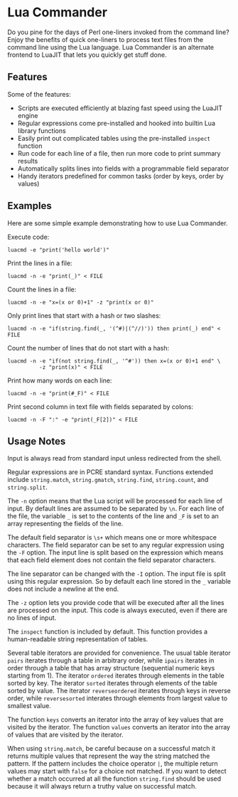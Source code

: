 # Lua Commander

Do you pine for the days of Perl one-liners invoked from the command line?
Enjoy the benefits of quick one-liners to process text files from the
command line using the Lua language. Lua Commander is an alternate frontend
to LuaJIT that lets you quickly get stuff done.

## Features

Some of the features:
* Scripts are executed efficiently at blazing fast speed using the LuaJIT engine
* Regular expressions come pre-installed and hooked into builtin Lua library functions
* Easily print out complicated tables using the pre-installed `inspect` function
* Run code for each line of a file, then run more code to print summary results
* Automatically splits lines into fields with a programmable field separator
* Handy iterators predefined for common tasks (order by keys, order by values)

## Examples

Here are some simple example demonstrating how to use Lua Commander.

Execute code:
```
luacmd -e "print('hello world')"
```

Print the lines in a file:
```
luacmd -n -e "print(_)" < FILE
```

Count the lines in a file:
```
luacmd -n -e "x=(x or 0)+1" -z "print(x or 0)"
```

Only print lines that start with a hash or two slashes:
```
luacmd -n -e "if(string.find(_, '(^#)|(^//)')) then print(_) end" < FILE
```

Count the number of lines that do not start with a hash:
```
luacmd -n -e "if(not string.find(_, '^#')) then x=(x or 0)+1 end" \
          -z "print(x)" < FILE
```

Print how many words on each line:
```
luacmd -n -e "print(#_F)" < FILE
```

Print second column in text file with fields separated by colons:
```
luacmd -n -F ":" -e "print(_F[2])" < FILE
```

## Usage Notes

Input is always read from standard input unless redirected from the shell.

Regular expressions are in PCRE standard syntax. Functions extended include
`string.match`, `string.gmatch`, `string.find`, `string.count`, and `string.split`.

The `-n` option means that the Lua script will be processed for each line
of input. By default lines are assumed to be separated by `\n`. For each
line of the file, the variable `_` is set to the contents of the line
and `_F` is set to an array representing the fields of the line.

The default field separator is `\s+` which means one or more whitespace
characters.
The field separator can be set to any regular expression using the `-F`
option. The input line is split based on the expression which means that
each field element does not contain the field separator characters.

The line separator can be changed with the `-I` option. The input
file is split using this regular expression. So by default each line
stored in the `_` variable does not include a newline at the end.

The `-z` option lets you provide code that will be executed after all the
lines are processed on the input. This code is always executed, even if
there are no lines of input.

The `inspect` function is included by default. This function provides
a human-readable string representation of tables.

Several table iterators are provided for convenience. The usual table iterator
`pairs` iterates through a table in arbitrary order, while `ipairs`
iterates in order through a table that has array structure (sequential numeric keys
starting from 1). The iterator `ordered` iterates through elements in the table
sorted by key. The iterator `sorted` iterates through elements of the table sorted by
value. The iterator `reverseordered` iterates through keys in reverse order, while
`reversesorted` interates through elements from largest value to smallest value.

The function `keys` converts an iterator into the array of key
values that are visited by the iterator. The function `values` converts an iterator
into the array of values that are visited by the iterator.

When using `string.match`, be careful because on a successful match
it returns multiple values that represent the way the string matched
the pattern. If the pattern includes the choice operator `|`, the multiple
return values may start with `false` for a choice not matched. If you
want to detect whether a match occurred at all the function `string.find` should
be used because it will always return a truthy value on successful match.

